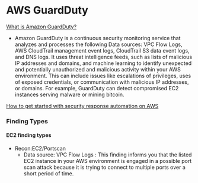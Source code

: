 # AWS GuardDuty


[What is Amazon GuardDuty?](https://docs.aws.amazon.com/guardduty/latest/ug/what-is-guardduty.html)

- Amazon GuardDuty is a continuous security monitoring service that analyzes and processes the following Data sources: VPC Flow Logs, AWS CloudTrail management event logs, CloudTrail S3 data event logs, and DNS logs. It uses threat intelligence feeds, such as lists of malicious IP addresses and domains, and machine learning to identify unexpected and potentially unauthorized and malicious activity within your AWS environment. This can include issues like escalations of privileges, uses of exposed credentials, or communication with malicious IP addresses, or domains. For example, GuardDuty can detect compromised EC2 instances serving malware or mining bitcoin.

[How to get started with security response automation on AWS](https://aws.amazon.com/blogs/security/how-get-started-security-response-automation-aws/)


### Finding Types

#### EC2 finding types

- Recon:EC2/Portscan
  - Data source: VPC Flow Logs : This finding informs you that the listed EC2 instance in your AWS environment is engaged in a possible port scan attack because it is trying to connect to multiple ports over a short period of time. 

